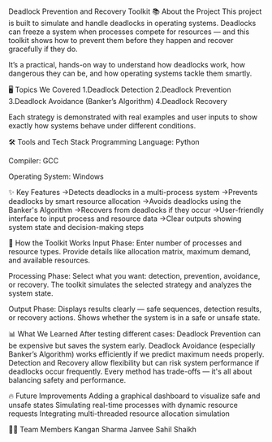 Deadlock Prevention and Recovery Toolkit
📚 About the Project
This project is built to simulate and handle deadlocks in operating systems. Deadlocks can freeze a system when processes compete for resources — and this toolkit shows how to prevent them before they happen and recover gracefully if they do.

It’s a practical, hands-on way to understand how deadlocks work, how dangerous they can be, and how operating systems tackle them smartly.

🖥️ Topics We Covered
1.Deadlock Detection
2.Deadlock Prevention
3.Deadlock Avoidance (Banker’s Algorithm)
4.Deadlock Recovery

Each strategy is demonstrated with real examples and user inputs to show exactly how systems behave under different conditions.

🛠️ Tools and Tech Stack
Programming Language: Python

Compiler: GCC

Operating System: Windows

✨ Key Features
->Detects deadlocks in a multi-process system
->Prevents deadlocks by smart resource allocation
->Avoids deadlocks using the Banker's Algorithm
->Recovers from deadlocks if they occur
->User-friendly interface to input process and resource data
->Clear outputs showing system state and decision-making steps

🧠 How the Toolkit Works
Input Phase:
Enter number of processes and resource types.
Provide details like allocation matrix, maximum demand, and available resources.

Processing Phase:
Select what you want: detection, prevention, avoidance, or recovery.
The toolkit simulates the selected strategy and analyzes the system state.

Output Phase:
Displays results clearly — safe sequences, detection results, or recovery actions.
Shows whether the system is in a safe or unsafe state.

📊 What We Learned
After testing different cases:
Deadlock Prevention can be expensive but saves the system early.
Deadlock Avoidance (especially Banker’s Algorithm) works efficiently if we predict maximum needs properly.
Detection and Recovery allow flexibility but can risk system performance if deadlocks occur frequently.
Every method has trade-offs — it's all about balancing safety and performance.

🔥 Future Improvements
Adding a graphical dashboard to visualize safe and unsafe states
Simulating real-time processes with dynamic resource requests
Integrating multi-threaded resource allocation simulation

👩‍💻 Team Members
Kangan Sharma
Janvee
Sahil Shaikh
